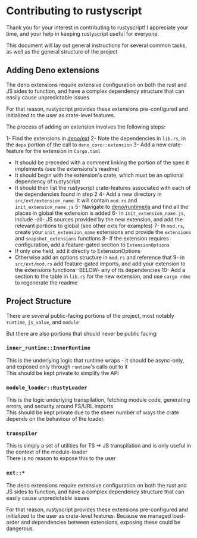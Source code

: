 # Contributing to rustyscript

Thank you for your interest in contributing to rustyscript! I appreciate your time, and your help in keeping rustyscript useful for everyone.

This document will lay out general instructions for several common tasks, as well as the general structure of the project

## Adding Deno extensions
The deno extensions require extensive configuration on both the rust and JS sides to function, and have a complex dependency structure that
can easily cause unpredictable issues

For that reason, rustyscript provides these extensions pre-configured and initialized to the user as crate-level features.

The process of adding an extension involves the following steps:

1- Find the extensions in [deno/ext](https://github.com/denoland/deno/tree/main/ext)
2- Note the dependencies in `lib.rs`, in the `deps` portion of the call to `deno_core::extension`
3- Add a new crate-feature for the extension in `Cargo.toml`
 - It should be preceded with a comment linking the portion of the spec it implements (see the extensions's readme)
 - It should begin with the extension's crate, which must be an optional dependency of rustyscript
 - It should then list the rustyscript crate-features associated with each of the dependencies found in step 2
4- Add a new directory in `src/ext/extension_name`. It will contain `mod.rs` and `init_extension_name.js`
5- Navigate to [deno/runtime/js](https://github.com/denoland/deno/tree/main/runtime/js) and find all the places in global the extension is added
6- In `init_extension_name.js`, include -all- JS sources provided by the new extension, and add the relevant portions to global (see other exts for examples)
7- In `mod.rs`, create your `init_extension_name` extensions and provide the `extensions` and `snapshot_extensions` functions
8- If the extension requires configuration, add a feature-gated section to `ExtensionOptions`
 - If only one field, add it directly to ExtensionOptions
 - Otherwise add an options structure in `mod.rs` and reference that
9- in `src/ext/mod.rs` add feature-gated imports, and add your extension to the extensions functions -BELOW- any of its dependencies
10- Add a section to the table in `lib.rs` for the new extension, and use `cargo rdme` to regenerate the readme

## Project Structure

There are several public-facing portions of the project, most notably `runtime`, `js_value`, and `module`

But there are also portions that should never be public facing:

### `inner_runtime::InnerRuntime`
This is the underlying logic that runtime wraps - it should be async-only, and exposed only through `runtime`'s calls out to it  
This should be kept private to simplify the APi

### `module_loader::RustyLoader`
This is the logic underlying transpilation, fetching module code, generating errors, and security around FS/URL imports  
This should be kept private due to the sheer number of ways the crate depends on the behaviour of the loader.

### `transpiler`
This is simply a set of utilities for TS -> JS transpilation and is only useful in the context of the module-loader  
There is no reason to expose this to the user

### `ext::*`
The deno extensions require extensive configuration on both the rust and JS sides to function, and have a complex dependency structure that
can easily cause unpredictable issues

For that reason, rustyscript provides these extensions pre-configured and initialized to the user as crate-level features. Because we managed load-order
and dependencies between extensions, exposing these could be dangerous.